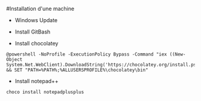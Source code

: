#Installation d'une machine

- Windows Update

- Install GitBash

- Install chocolatey
```
@powershell -NoProfile -ExecutionPolicy Bypass -Command "iex ((New-Object System.Net.WebClient).DownloadString('https://chocolatey.org/install.ps1'))" && SET "PATH=%PATH%;%ALLUSERSPROFILE%\chocolatey\bin"
```
- Install notepad++
```
choco install notepadplusplus
```


